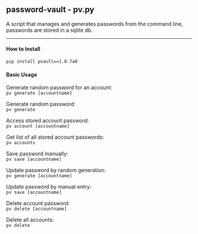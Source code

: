 ## password-vault - pv.py
A script that manages and generates passwords from the command line, passwords are stored in a sqlite db.
***
#### How to Install
`pip install pvault==1.0.7a0`

#### Basic Usage

Generate random password for an account:  
    `pv generate [accountname]`

Generate random password:  
    `pv generate`

Access stored account password:  
    `pv account [accountname]`

Get list of all stored account passwords:  
    `pv accounts`

Save password manually:  
    `pv save [accountname]`

Update password by random generation:  
    `pv generate [accountname]`

Update password by manual entry:  
    `pv save [accountname]`

Delete account password:  
    `pv delete [accountname]`

Delete all accounts:  
    `pv delete`

